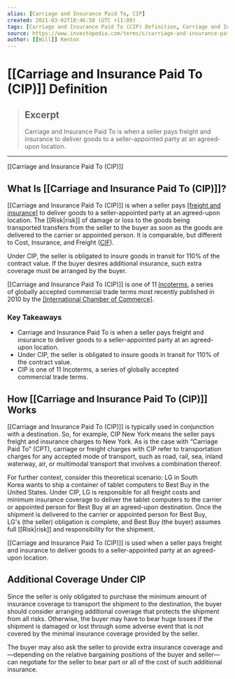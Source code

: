 ```yaml
---
alias: [Carriage and Insurance Paid To, CIP]
created: 2021-03-02T18:46:50 (UTC +11:00)
tags: [Carriage and Insurance Paid To (CIP) Definition, Carriage and Insurance Paid To (CIP)]
source: https://www.investopedia.com/terms/c/carriage-and-insurance-paid-cip.asp
author: [[Will]] Kenton
---
```


# [[Carriage and Insurance Paid To (CIP)]] Definition

> ## Excerpt
> Carriage and Insurance Paid To is when a seller pays freight and insurance to deliver goods to a seller-appointed party at an agreed-upon location.

---

[[Carriage and Insurance Paid To (CIP)]]
## What Is [[Carriage and Insurance Paid To (CIP)]]?

[[Carriage and Insurance Paid To (CIP)]] is when a seller pays [[freight and insurance]](https://www.investopedia.com/terms/c/cfr.asp) to deliver goods to a seller-appointed party at an agreed-upon location. The [[Risk|risk]] of damage or loss to the goods being transported transfers from the seller to the buyer as soon as the goods are delivered to the carrier or appointed person. It is comparable, but different to Cost, Insurance, and Freight ([CIF](https://www.investopedia.com/terms/c/cif.asp)).

Under CIP, the seller is obligated to insure goods in transit for 110% of the contract value. If the buyer desires additional insurance, such extra coverage must be arranged by the buyer.

[[Carriage and Insurance Paid To (CIP)]] is one of 11 [Incoterms](https://www.investopedia.com/terms/i/incoterms.asp), a series of globally accepted commercial trade terms most recently published in 2010 by the [[International Chamber of Commerce]](https://www.investopedia.com/terms/i/international-chamber-of-[[Commerce|commerce]]-icc.asp).

### Key Takeaways

-   Carriage and Insurance Paid To is when a seller pays freight and insurance to deliver goods to a seller-appointed party at an agreed-upon location.
-   Under CIP, the seller is obligated to insure goods in transit for 110% of the contract value.
-   CIP is one of 11 Incoterms, a series of globally accepted commercial trade terms.

## How [[Carriage and Insurance Paid To (CIP)]] Works

[[Carriage and Insurance Paid To (CIP)]] is typically used in conjunction with a destination. So, for example, CIP New York means the seller pays freight and insurance charges to New York. As is the case with “Carriage Paid To” (CPT), carriage or freight charges with CIP refer to transportation charges for any accepted mode of transport, such as road, rail, sea, inland waterway, air, or multimodal transport that involves a combination thereof.

For further context, consider this theoretical scenario: LG in South Korea wants to ship a container of tablet computers to Best Buy in the United States. Under CIP, LG is responsible for all freight costs and minimum insurance coverage to deliver the tablet computers to the carrier or appointed person for Best Buy at an agreed-upon destination. Once the shipment is delivered to the carrier or appointed person for Best Buy, LG's (the seller) obligation is complete, and Best Buy (the buyer) assumes full [[Risk|risk]] and responsibility for the shipment.

[[Carriage and Insurance Paid To (CIP)]] is used when a seller pays freight and insurance to deliver goods to a seller-appointed party at an agreed-upon location.

## Additional Coverage Under CIP

Since the seller is only obligated to purchase the minimum amount of insurance coverage to transport the shipment to the destination, the buyer should consider arranging additional coverage that protects the shipment from all risks. Otherwise, the buyer may have to bear huge losses if the shipment is damaged or lost through some adverse event that is not covered by the minimal insurance coverage provided by the seller.

The buyer may also ask the seller to provide extra insurance coverage and—depending on the relative bargaining positions of the buyer and seller—can negotiate for the seller to bear part or all of the cost of such additional insurance.
